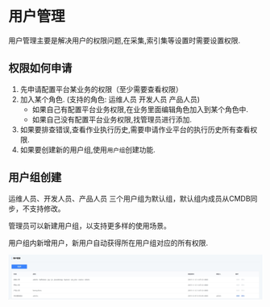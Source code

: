 # 用户管理

用户管理主要是解决用户的权限问题,在采集,索引集等设置时需要设置权限. 

## 权限如何申请

1. 先申请配置平台某业务的权限（至少需要查看权限）
2. 加入某个角色. (支持的角色: 运维人员 开发人员 产品人员)
    * 如果自己有配置平台业务权限,在业务里面编辑角色加入到某个角色中.
    * 如果自己没有配置平台业务权限,找管理员进行添加. 
3. 如果要排查错误,查看作业执行历史,需要申请作业平台的执行历史所有查看权限.
4. 如果要创建新的用户组,使用`用户组`创建功能.

## 用户组创建

运维人员、开发人员、产品人员 三个用户组为默认组，默认组内成员从CMDB同步，不支持修改。

管理员可以新建用户组，以支持更多样的使用场景。

用户组内新增用户，新用户自动获得所在用户组对应的所有权限.

![](../../media/2019-12-12-10-00-42.jpg)



